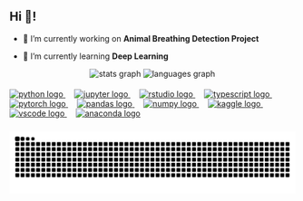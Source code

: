 <h2 align="left">Hi 👋!</h2>

- 🔭 I’m currently working on **Animal Breathing Detection Project**

- 🌱 I’m currently learning **Deep Learning**

<div align="center">
  <img src="https://github-readme-stats.vercel.app/api?username=WWIIITT&show_icons=true&hide_title=false&hide_rank=false&show_icons=true&include_all_commits=true&count_private=true&disable_animations=false&theme=radical&locale=en&hide_border=false" height="150" alt="stats graph"  />
  <img src="https://github-readme-stats.vercel.app/api/top-langs?username=WWIIITT&locale=en&hide_title=false&layout=compact&card_width=320&langs_count=5&theme=radical&hide_border=false" height="150" alt="languages graph"  />
</div>

####

<div align="left">
  <a href="https://www.python.org/" target="_blank">
    <img src="https://cdn.jsdelivr.net/gh/devicons/devicon/icons/python/python-original.svg" height="30" alt="python logo"  />
  </a>
  <img width="12" />
  <a href="https://jupyter.org/" target="_blank">
    <img src="https://cdn.jsdelivr.net/gh/devicons/devicon/icons/jupyter/jupyter-original.svg" height="30" alt="jupyter logo"  />
  </a>
  <img width="12" />
  <a href="https://posit.co/products/open-source/rstudio/" target="_blank">
    <img src="https://cdn.jsdelivr.net/gh/devicons/devicon/icons/rstudio/rstudio-original.svg" height="30" alt="rstudio logo"  />
  </a>
  <img width="12" />
  <a href="https://www.typescriptlang.org/" target="_blank">
    <img src="https://cdn.jsdelivr.net/gh/devicons/devicon/icons/typescript/typescript-original.svg" height="30" alt="typescript logo"  />
  </a>
  <img width="12" />
  <a href="https://pytorch.org/" target="_blank">
    <img src="https://cdn.jsdelivr.net/gh/devicons/devicon/icons/pytorch/pytorch-original.svg" height="30" alt="pytorch logo"  />
  </a>
  <img width="12" />
  <a href="https://pandas.pydata.org/" target="_blank">
    <img src="https://cdn.jsdelivr.net/gh/devicons/devicon/icons/pandas/pandas-original.svg" height="30" alt="pandas logo"  />
  </a>
  <img width="12" />
  <a href="https://numpy.org/" target="_blank">
    <img src="https://cdn.jsdelivr.net/gh/devicons/devicon/icons/numpy/numpy-original.svg" height="30" alt="numpy logo"  />
  </a>
  <img width="12" />
  <a href="https://www.kaggle.com/" target="_blank">
    <img src="https://cdn.jsdelivr.net/gh/devicons/devicon/icons/kaggle/kaggle-original.svg" height="30" alt="kaggle logo"  />
  </a>
  <img width="12" />
  <a href="https://code.visualstudio.com/" target="_blank">
    <img src="https://cdn.jsdelivr.net/gh/devicons/devicon/icons/vscode/vscode-original.svg" height="30" alt="vscode logo"  />
  </a>
  <img width="12" />
  <a href="https://www.anaconda.com/" target="_blank">
    <img src="https://cdn.jsdelivr.net/gh/devicons/devicon/icons/anaconda/anaconda-original.svg" height="30" alt="anaconda logo"  />
  </a>
</div>

###


<picture>
  <source media="(prefers-color-scheme: dark)" srcset="https://raw.githubusercontent.com/WWIIITT/WWIIITT/output/github-contribution-grid-snake-dark.svg">
  <source media="(prefers-color-scheme: light)" srcset="https://raw.githubusercontent.com/WWIIITT/WWIIITT/output/github-contribution-grid-snake.svg">
  <img alt="github contribution grid snake animation" src="https://raw.githubusercontent.com/WWIIITT/WWIIITT/output/github-contribution-grid-snake.svg">
</picture>

###
